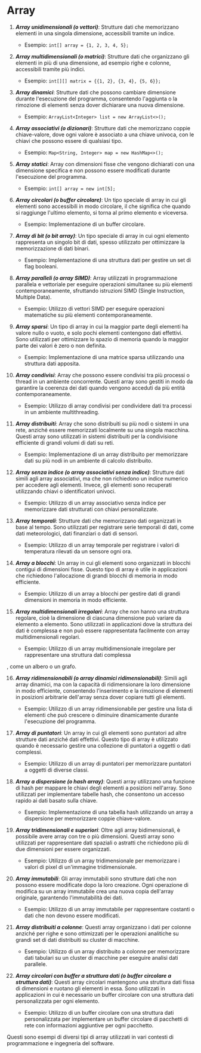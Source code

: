 <!-- @format -->

# Array

1. **_Array unidimensionali (o vettori)_**: Strutture dati che memorizzano elementi in una singola dimensione, accessibili tramite un indice.

   - Esempio: `int[] array = {1, 2, 3, 4, 5};`

2. **_Array multidimensionali (o matrici)_**: Strutture dati che organizzano gli elementi in più di una dimensione, ad esempio righe e colonne, accessibili tramite più indici.

   - Esempio: `int[][] matrix = {{1, 2}, {3, 4}, {5, 6}};`

3. **_Array dinamici_**: Strutture dati che possono cambiare dimensione durante l'esecuzione del programma, consentendo l'aggiunta o la rimozione di elementi senza dover dichiarare una nuova dimensione.

   - Esempio: `ArrayList<Integer> list = new ArrayList<>();`

4. **_Array associativi (o dizionari)_**: Strutture dati che memorizzano coppie chiave-valore, dove ogni valore è associato a una chiave univoca, con le chiavi che possono essere di qualsiasi tipo.

   - Esempio: `Map<String, Integer> map = new HashMap<>();`

5. **_Array statici_**: Array con dimensioni fisse che vengono dichiarati con una dimensione specifica e non possono essere modificati durante l'esecuzione del programma.

   - Esempio: `int[] array = new int[5];`

6. **_Array circolari (o buffer circolare)_**: Un tipo speciale di array in cui gli elementi sono accessibili in modo circolare, il che significa che quando si raggiunge l'ultimo elemento, si torna al primo elemento e viceversa.

   - Esempio: Implementazione di un buffer circolare.

7. **_Array di bit (o bit array)_**: Un tipo speciale di array in cui ogni elemento rappresenta un singolo bit di dati, spesso utilizzato per ottimizzare la memorizzazione di dati binari.

   - Esempio: Implementazione di una struttura dati per gestire un set di flag booleani.

8. **_Array paralleli (o array SIMD)_**: Array utilizzati in programmazione parallela e vettoriale per eseguire operazioni simultanee su più elementi contemporaneamente, sfruttando istruzioni SIMD (Single Instruction, Multiple Data).

   - Esempio: Utilizzo di vettori SIMD per eseguire operazioni matematiche su più elementi contemporaneamente.

9. **_Array sparsi_**: Un tipo di array in cui la maggior parte degli elementi ha valore nullo o vuoto, e solo pochi elementi contengono dati effettivi. Sono utilizzati per ottimizzare lo spazio di memoria quando la maggior parte dei valori è zero o non definita.

   - Esempio: Implementazione di una matrice sparsa utilizzando una struttura dati apposita.

10. **_Array condivisi_**: Array che possono essere condivisi tra più processi o thread in un ambiente concorrente. Questi array sono gestiti in modo da garantire la coerenza dei dati quando vengono acceduti da più entità contemporaneamente.

    - Esempio: Utilizzo di array condivisi per condividere dati tra processi in un ambiente multithreading.

11. **_Array distribuiti_**: Array che sono distribuiti su più nodi o sistemi in una rete, anziché essere memorizzati localmente su una singola macchina. Questi array sono utilizzati in sistemi distribuiti per la condivisione efficiente di grandi volumi di dati su reti.

    - Esempio: Implementazione di un array distribuito per memorizzare dati su più nodi in un ambiente di calcolo distribuito.

12. **_Array senza indice (o array associativi senza indice)_**: Strutture dati simili agli array associativi, ma che non richiedono un indice numerico per accedere agli elementi. Invece, gli elementi sono recuperati utilizzando chiavi o identificatori univoci.

    - Esempio: Utilizzo di un array associativo senza indice per memorizzare dati strutturati con chiavi personalizzate.

13. **_Array temporali_**: Strutture dati che memorizzano dati organizzati in base al tempo. Sono utilizzati per registrare serie temporali di dati, come dati meteorologici, dati finanziari o dati di sensori.

    - Esempio: Utilizzo di un array temporale per registrare i valori di temperatura rilevati da un sensore ogni ora.

14. **_Array a blocchi_**: Un array in cui gli elementi sono organizzati in blocchi contigui di dimensioni fisse. Questo tipo di array è utile in applicazioni che richiedono l'allocazione di grandi blocchi di memoria in modo efficiente.

    - Esempio: Utilizzo di un array a blocchi per gestire dati di grandi dimensioni in memoria in modo efficiente.

15. **_Array multidimensionali irregolari_**: Array che non hanno una struttura regolare, cioè la dimensione di ciascuna dimensione può variare da elemento a elemento. Sono utilizzati in applicazioni dove la struttura dei dati è complessa e non può essere rappresentata facilmente con array multidimensionali regolari.
    - Esempio: Utilizzo di un array multidimensionale irregolare per rappresentare una struttura dati complessa

, come un albero o un grafo.

16. **_Array ridimensionabili (o array dinamici ridimensionabili)_**: Simili agli array dinamici, ma con la capacità di ridimensionare la loro dimensione in modo efficiente, consentendo l'inserimento e la rimozione di elementi in posizioni arbitrarie dell'array senza dover copiare tutti gli elementi.

    - Esempio: Utilizzo di un array ridimensionabile per gestire una lista di elementi che può crescere o diminuire dinamicamente durante l'esecuzione del programma.

17. **_Array di puntatori_**: Un array in cui gli elementi sono puntatori ad altre strutture dati anziché dati effettivi. Questo tipo di array è utilizzato quando è necessario gestire una collezione di puntatori a oggetti o dati complessi.

    - Esempio: Utilizzo di un array di puntatori per memorizzare puntatori a oggetti di diverse classi.

18. **_Array a dispersione (o hash array)_**: Questi array utilizzano una funzione di hash per mappare le chiavi degli elementi a posizioni nell'array. Sono utilizzati per implementare tabelle hash, che consentono un accesso rapido ai dati basato sulla chiave.

    - Esempio: Implementazione di una tabella hash utilizzando un array a dispersione per memorizzare coppie chiave-valore.

19. **_Array tridimensionali e superiori_**: Oltre agli array bidimensionali, è possibile avere array con tre o più dimensioni. Questi array sono utilizzati per rappresentare dati spaziali o astratti che richiedono più di due dimensioni per essere organizzati.

    - Esempio: Utilizzo di un array tridimensionale per memorizzare i valori di pixel di un'immagine tridimensionale.

20. **_Array immutabili_**: Gli array immutabili sono strutture dati che non possono essere modificate dopo la loro creazione. Ogni operazione di modifica su un array immutabile crea una nuova copia dell'array originale, garantendo l'immutabilità dei dati.

    - Esempio: Utilizzo di un array immutabile per rappresentare costanti o dati che non devono essere modificati.

21. **_Array distribuiti a colonne_**: Questi array organizzano i dati per colonne anziché per righe e sono ottimizzati per le operazioni analitiche su grandi set di dati distribuiti su cluster di macchine.

    - Esempio: Utilizzo di un array distribuito a colonne per memorizzare dati tabulari su un cluster di macchine per eseguire analisi dati parallele.

22. **_Array circolari con buffer a struttura dati (o buffer circolare a struttura dati)_**: Questi array circolari mantengono una struttura dati fissa di dimensioni e ruotano gli elementi in essa. Sono utilizzati in applicazioni in cui è necessario un buffer circolare con una struttura dati personalizzata per ogni elemento.
    - Esempio: Utilizzo di un buffer circolare con una struttura dati personalizzata per implementare un buffer circolare di pacchetti di rete con informazioni aggiuntive per ogni pacchetto.

Questi sono esempi di diversi tipi di array utilizzati in vari contesti di programmazione e ingegneria del software.

```

```
